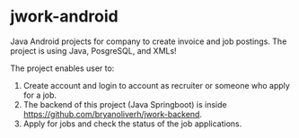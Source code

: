 # jwork-android

Java Android projects for company to create invoice and job postings. The project is using Java, PosgreSQL, and XMLs!

The project enables user to:
1. Create account and login to account as recruiter or someone who apply for a job.
2. The backend of this project (Java Springboot) is inside https://github.com/bryanoliverh/jwork-backend.
3. Apply for jobs and check the status of the job applications.
